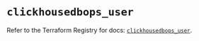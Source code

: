 # `clickhousedbops_user`

Refer to the Terraform Registry for docs: [`clickhousedbops_user`](https://registry.terraform.io/providers/clickhouse/clickhousedbops/1.3.1/docs/resources/user).
